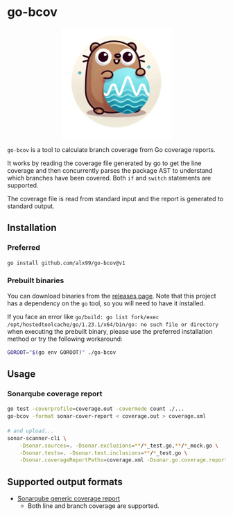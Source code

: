 # go-bcov

<p align="center">
  <img src="https://github.com/ALX99/go-bcov/blob/main/logo.png" />
</p>

`go-bcov` is a tool to calculate branch coverage from Go coverage reports.

It works by reading the coverage file generated by go to get the line coverage
and then concurrently parses the package AST to understand which branches
have been covered. Both `if` and `switch` statements are supported.

The coverage file is read from standard input and the report is generated to standard output.

## Installation

### Preferred

```bash
go install github.com/alx99/go-bcov@v1
```

### Prebuilt binaries

You can download binaries from the [releases page](https://github.com/ALX99/go-bcov/releases).
Note that this project has a dependency on the `go` tool, so you will need to have it installed.

If you face an error like `go/build: go list fork/exec /opt/hostedtoolcache/go/1.23.1/x64/bin/go: no such file or directory`
when executing the prebuilt binary, please use the preferred installation method or try the following workaround:

```bash
GOROOT="$(go env GOROOT)" ./go-bcov
```

## Usage

### Sonarqube coverage report

```bash
go test -coverprofile=coverage.out -covermode count ./...
go-bcov -format sonar-cover-report < coverage.out > coverage.xml

# and upload...
sonar-scanner-cli \
    -Dsonar.sources=. -Dsonar.exclusions=**/*_test.go,**/*_mock.go \
    -Dsonar.tests=. -Dsonar.test.inclusions=**/*_test.go \
    -Dsonar.coverageReportPaths=coverage.xml -Dsonar.go.coverage.reportPaths=coverage.txt
```

## Supported output formats

- [Sonarqube generic coverage report](https://docs.sonarsource.com/sonarqube/latest/analyzing-source-code/test-coverage/generic-test-data/)
  - Both line and branch coverage are supported.

